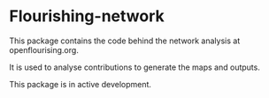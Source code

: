 # Flourishing-network

This package contains the code behind the network analysis at openflourising.org.

It is used to analyse contributions to generate the maps and outputs.

This package is in active development.